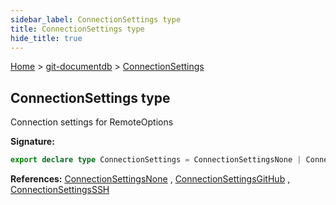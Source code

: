```yaml
---
sidebar_label: ConnectionSettings type
title: ConnectionSettings type
hide_title: true
---
```


[Home](./index.md) &gt; [git-documentdb](./git-documentdb.md) &gt; [ConnectionSettings](./git-documentdb.connectionsettings.md)

## ConnectionSettings type

Connection settings for RemoteOptions

<b>Signature:</b>

```typescript
export declare type ConnectionSettings = ConnectionSettingsNone | ConnectionSettingsGitHub | ConnectionSettingsSSH;
```
<b>References:</b> [ConnectionSettingsNone](./git-documentdb.connectionsettingsnone.md) , [ConnectionSettingsGitHub](./git-documentdb.connectionsettingsgithub.md) , [ConnectionSettingsSSH](./git-documentdb.connectionsettingsssh.md)

